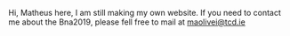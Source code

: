 Hi, Matheus here, I am still making my own website. If you need to contact me about the Bna2019, please fell free to mail at maolivei@tcd.ie
